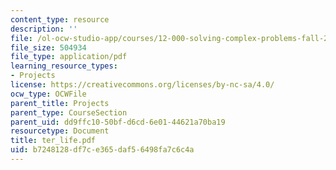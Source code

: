 ```yaml
---
content_type: resource
description: ''
file: /ol-ocw-studio-app/courses/12-000-solving-complex-problems-fall-2003/b7248128df7ce365daf56498fa7c6c4a_ter_life.pdf
file_size: 504934
file_type: application/pdf
learning_resource_types:
- Projects
license: https://creativecommons.org/licenses/by-nc-sa/4.0/
ocw_type: OCWFile
parent_title: Projects
parent_type: CourseSection
parent_uid: dd9ffc10-50bf-d6cd-6e01-44621a70ba19
resourcetype: Document
title: ter_life.pdf
uid: b7248128-df7c-e365-daf5-6498fa7c6c4a
---
```

